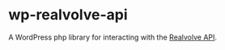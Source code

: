 # wp-realvolve-api
A WordPress php library for interacting with the [Realvolve API](http://go.realvolve.com/api).
